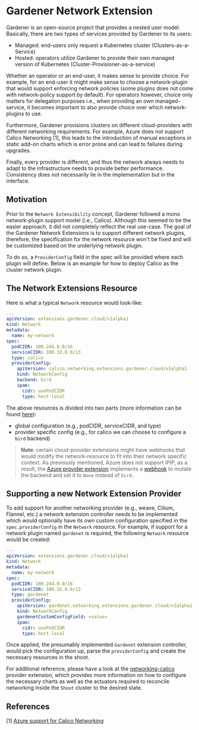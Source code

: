 # Gardener Network Extension

Gardener is an open-source project that provides a nested user model. Basically, there are two types of services provided by Gardener to its users:

- Managed: end-users only request a Kubernetes cluster (Clusters-as-a-Service)
- Hosted: operators utilize Gardener to provide their own managed version of Kubernetes (Cluster-Provisioner-as-a-service)


Whether an operator or an end-user, it makes sense to provide choice. For example, for an end-user it might make sense to 
choose a network-plugin that would support enforcing network policies (some plugins does not come with network-policy support by default). 
For operators however, choice only matters for delegation purposes i.e., when providing an own managed-service, it becomes important to also provide choice over which network-plugins to use.
 
Furthermore, Gardener provisions clusters on different cloud-providers with different networking requirements. For example, Azure does not support Calico Networking [1], this leads to the introduction of manual exceptions in static add-on charts which is error prone and can lead to failures during upgrades.

Finally, every provider is different, and thus the network always needs to adapt to the infrastructure needs to provide better performance. Consistency does not necessarily lie in the implementation but in the interface.

## Motivation

Prior to the `Network Extensibility` concept, Gardener followed a mono network-plugin support model (i.e., Calico). Although this seemed to be the easier approach, it did not completely reflect the real use-case.
The goal of the Gardener Network Extensions is to support different network plugins, therefore, the specification for the network resource won't be fixed and will be customized based on the underlying network plugin.

To do so, a `ProviderConfig` field in the spec will be provided where each plugin will define. Below is an example for how to deploy Calico as the cluster network plugin.

## The Network Extensions Resource

Here is what a typical `Network` resource would look-like:

```yaml
---
apiVersion: extensions.gardener.cloud/v1alpha1
kind: Network
metadata:
  name: my-network
spec:
  podCIDR: 100.244.0.0/16
  serviceCIDR: 100.32.0.0/13
  type: calico
  providerConfig:
    apiVersion: calico.networking.extensions.gardener.cloud/v1alpha1
    kind: NetworkConfig
    backend: bird
    ipam:
      cidr: usePodCIDR
      type: host-local
```

The above resources is divided into two parts (more information can be found [here](https://github.com/gardener/gardener-extension-networking-calico/blob/master/docs/usage-as-end-user.md)):

- global configuration (e.g., podCIDR, serviceCIDR, and type)
- provider specific config (e.g., for calico we can choose to configure a `bird` backend)

> **Note**: certain cloud-provider extensions might have webhooks that would modify the network-resource to fit into their network specific context. As previously mentioned, Azure does not support IPIP, as a result, the [Azure provider extension](https://github.com/gardener/gardener-extension-provider-azure) implements a [webhook](https://github.com/gardener/gardener-extension-provider-azure/blob/master/pkg/webhook/network/mutate.go) to mutate the backend and set it to `None` instead of `bird`.

## Supporting a new Network Extension Provider

To add support for another networking provider (e.g., weave, Cilium, Flannel, etc.) a network extension controller needs to be implemented which would optionally have its own custom configuration specified in the `spec.providerConfig` in the `Network` resource. For example, if support for a network plugin named `gardenet` is required, the following `Network` resource would be created:

```yaml
---
apiVersion: extensions.gardener.cloud/v1alpha1
kind: Network
metadata:
  name: my-network
spec:
  podCIDR: 100.244.0.0/16
  serviceCIDR: 100.32.0.0/13
  type: gardenet
  providerConfig:
    apiVersion: gardenet.networking.extensions.gardener.cloud/v1alpha1
    kind: NetworkConfig
    gardenetCustomConfigField: <value>
    ipam:
      cidr: usePodCIDR
      type: host-local
```

Once applied, the presumably implemented `Gardenet` extension controller, would pick the configuration up, parse the `providerConfig` and create the necessary resources in the shoot.

For additional reference, please have a look at the [networking-calico](https://github.com/gardener/gardener-extension-networking-calico) provider extension, which provides more information on how to configure the necessary charts as well as the actuators required to reconcile networking inside the `Shoot` cluster to the desired state.


## References

[1] [Azure support for Calico Networking](https://docs.projectcalico.org/v3.0/reference/public-cloud/azure)
